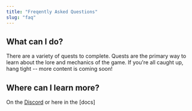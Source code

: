 ```yaml
---
title: "Freqently Asked Questions"
slug: "faq"
---
```


## What can I do?

There are a variety of quests to complete. Quests are the primary way to learn about the lore and mechanics of the game. If you're all caught up, hang tight -- more content is coming soon!

## Where can I learn more?

On the [Discord](https://discord.gg/A3UAfYvnxM) or here in the [docs]
